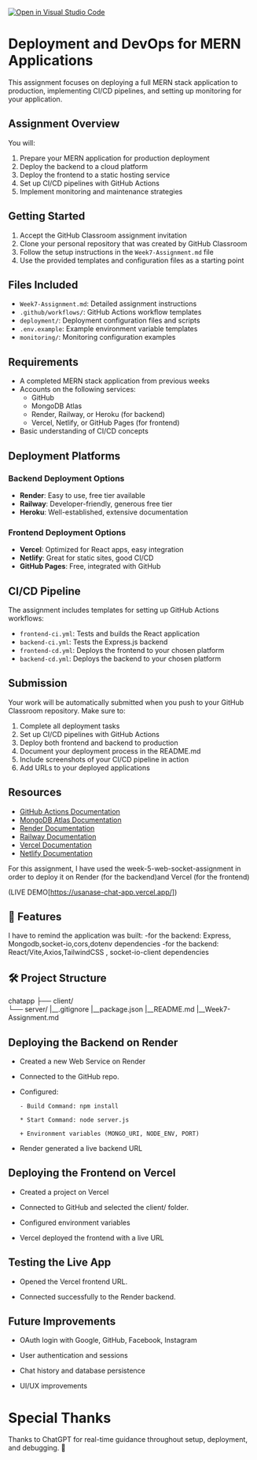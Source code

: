 [![Open in Visual Studio Code](https://classroom.github.com/assets/open-in-vscode-2e0aaae1b6195c2367325f4f02e2d04e9abb55f0b24a779b69b11b9e10269abc.svg)](https://classroom.github.com/online_ide?assignment_repo_id=19954906&assignment_repo_type=AssignmentRepo)
# Deployment and DevOps for MERN Applications

This assignment focuses on deploying a full MERN stack application to production, implementing CI/CD pipelines, and setting up monitoring for your application.

## Assignment Overview

You will:
1. Prepare your MERN application for production deployment
2. Deploy the backend to a cloud platform
3. Deploy the frontend to a static hosting service
4. Set up CI/CD pipelines with GitHub Actions
5. Implement monitoring and maintenance strategies

## Getting Started

1. Accept the GitHub Classroom assignment invitation
2. Clone your personal repository that was created by GitHub Classroom
3. Follow the setup instructions in the `Week7-Assignment.md` file
4. Use the provided templates and configuration files as a starting point

## Files Included

- `Week7-Assignment.md`: Detailed assignment instructions
- `.github/workflows/`: GitHub Actions workflow templates
- `deployment/`: Deployment configuration files and scripts
- `.env.example`: Example environment variable templates
- `monitoring/`: Monitoring configuration examples

## Requirements

- A completed MERN stack application from previous weeks
- Accounts on the following services:
  - GitHub
  - MongoDB Atlas
  - Render, Railway, or Heroku (for backend)
  - Vercel, Netlify, or GitHub Pages (for frontend)
- Basic understanding of CI/CD concepts

## Deployment Platforms

### Backend Deployment Options
- **Render**: Easy to use, free tier available
- **Railway**: Developer-friendly, generous free tier
- **Heroku**: Well-established, extensive documentation

### Frontend Deployment Options
- **Vercel**: Optimized for React apps, easy integration
- **Netlify**: Great for static sites, good CI/CD
- **GitHub Pages**: Free, integrated with GitHub

## CI/CD Pipeline

The assignment includes templates for setting up GitHub Actions workflows:
- `frontend-ci.yml`: Tests and builds the React application
- `backend-ci.yml`: Tests the Express.js backend
- `frontend-cd.yml`: Deploys the frontend to your chosen platform
- `backend-cd.yml`: Deploys the backend to your chosen platform

## Submission

Your work will be automatically submitted when you push to your GitHub Classroom repository. Make sure to:

1. Complete all deployment tasks
2. Set up CI/CD pipelines with GitHub Actions
3. Deploy both frontend and backend to production
4. Document your deployment process in the README.md
5. Include screenshots of your CI/CD pipeline in action
6. Add URLs to your deployed applications

## Resources

- [GitHub Actions Documentation](https://docs.github.com/en/actions)
- [MongoDB Atlas Documentation](https://docs.atlas.mongodb.com/)
- [Render Documentation](https://render.com/docs)
- [Railway Documentation](https://docs.railway.app/)
- [Vercel Documentation](https://vercel.com/docs)
- [Netlify Documentation](https://docs.netlify.com/) 


For this assignment, I have used the week-5-web-socket-assignment in order to deploy it on Render (for the backend)and Vercel (for the frontend)

(LIVE DEMO[https://usanase-chat-app.vercel.app/])

## 🚀 Features

I have to remind the application was built:
-for the backend: Express, Mongodb,socket-io,cors,dotenv dependencies
-for the backend: React/Vite,Axios,TailwindCSS , socket-io-client dependencies

## 🛠️ Project Structure

chatapp
├── client/  
└── server/
|__.gitignore
|__package.json
|__README.md
|__Week7-Assignment.md

## Deploying the Backend on Render 

- Created a new Web Service on Render

* Connected to the GitHub repo.

+ Configured:

      - Build Command: npm install

      * Start Command: node server.js

      + Environment variables (MONGO_URI, NODE_ENV, PORT)

- Render generated a live backend URL 

## Deploying the Frontend on Vercel

  - Created a project on Vercel

  * Connected to GitHub and selected the client/ folder.

  + Configured environment variables 

  - Vercel deployed the frontend with a live URL 

## Testing the Live App

  - Opened the Vercel frontend URL.

  *  Connected successfully to the Render backend.

## Future Improvements

  - OAuth login with Google, GitHub, Facebook, Instagram

  *  User authentication and sessions

  + Chat history and database persistence

  - UI/UX improvements

# Special Thanks
Thanks to ChatGPT for real-time guidance throughout setup, deployment, and debugging. 🙏


